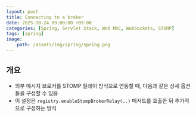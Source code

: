 ```yaml
---
layout: post
title: Connecting to a broker
date: 2025-10-24 09:00:00 +09:00
categories: [Spring, Servlet Stack, Web MVC, WebSockets, STOMP]
tags: [spring]
image:
    path: /assets/img/spring/Spring.png
---
```


## 개요

- 외부 메시지 브로커를 STOMP 릴레이 방식으로 연동할 때, 다음과 같은 상세 옵션들을 구성할 수 있음
- 이 설정은 `registry.enableStompBrokerRelay(..)` 메서드를 호출한 뒤 추가적으로 구성하는 방식


